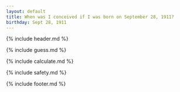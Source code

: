 ```yaml
---
layout: default
title: When was I conceived if I was born on September 28, 1911?
birthday: Sept 28, 1911
---
```


{% include header.md %}

{% include guess.md %}

{% include calculate.md %}

{% include safety.md %}

{% include footer.md %}



